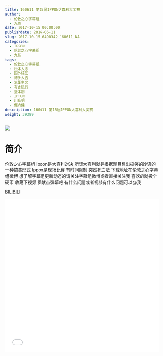 ```yaml
---
title: 160611 第15届IPPON大喜利大奖赛
author: 
  - 伦敦之心字幕组
  - 九條
date: 2017-10-15 00:00:00
publishdate: 2016-06-11
slug: 2017-10-15_6490342_160611_NA
categories: 
  - IPPON
  - 伦敦之心字幕组
  - 九條
tags: 
  - 伦敦之心字幕组
  - 松本人志
  - 国外综艺
  - 博多大吉
  - 笨蛋主义
  - 有吉弘行
  - 堂本刚
  - IPPON
  - 川島明
  - 倔内健
description: 160611 第15届IPPON大喜利大奖赛
weight: 39389
---
```


![](https://i.imgur.com/GhunzWu.jpg)

# 简介  
伦敦之心字幕组 Ippon是大喜利对决 所谓大喜利就是根据题目想出搞笑的妙语的一种搞笑形式 Ippon是现场比赛 有时间限制 突然死亡法 
下载地址在伦敦之心字幕组微博 想了解字幕组更新动态的请关注字幕组微博或者直接关注我 喜欢的就投个硬币 收藏下视频 贡献点弹幕吧
有什么问题或者视频有什么问题可以@我

  [BILIBILI](https://www.bilibili.com/video/av6490342/)


  <iframe src="//www.bilibili.com/html/html5player.html?cid=10556134&aid=6490342" width="100%" height="500" frameborder="0" allowfullscreen="allowfullscreen"></iframe>
